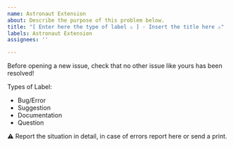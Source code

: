 ```yaml
---
name: Astronaut Extension
about: Describe the purpose of this problem below.
title: "[ Enter here the type of label ⚠ ] - Insert the title here ⚠"
labels: Astronaut Extension
assignees: ''

---
```


Before opening a new issue, check that no other issue like yours has been resolved!

Types of Label:
  - Bug/Error
  - Suggestion
  - Documentation
  - Question

⚠ Report the situation in detail, in case of errors report here or send a print.
